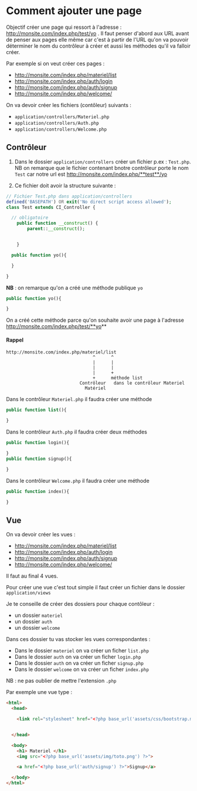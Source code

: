 # Comment ajouter une page

Objectif créer une page qui ressort à l'adresse : http://monsite.com/index.php/test/yo . Il faut penser d'abord aux URL avant de penser aux pages elle même car c'est à partir de l'URL qu'on va pouvoir déterminer le nom du contrôleur à créer et aussi les méthodes qu'il va falloir créer.

Par exemple si on veut créer ces pages :
- http://monsite.com/index.php/materiel/list
- http://monsite.com/index.php/auth/login
- http://monsite.com/index.php/auth/signup
- http://monsite.com/index.php/welcome/


On va devoir créer les fichiers (contôleur) suivants :
- `application/controllers/Materiel.php`
- `application/controllers/Auth.php`
- `application/controllers/Welcome.php`




## Contrôleur

1. Dans le dossier `application/controllers` créer un fichier p.ex : `Test.php`. NB on remarque que le fichier contenant bnotre contrôleur porte le nom `Test` car notre url est http://monsite.com/index.php/**test**/yo

2. Ce fichier doit avoir la structure suivante :

```php
// Fichier Test.php dans application/controllers
defined('BASEPATH') OR exit('No direct script access allowed');
class Test extends CI_Controller {

  // obligatoire
	public function __construct() {
		parent::__construct();


	}

  public function yo(){

  }

}
```
**NB** : on remarque qu'on a créé une méthode publique `yo`
```php
public function yo(){

}
```
On a créé cette méthode parce qu'on souhaite avoir une page à l'adresse http://monsite.com/index.php/test/**yo**

#### Rappel

```ascii
http://monsite.com/index.php/materiel/list
                                 ^      ^
                                 |      |
                                 |      |
                                 |      +
                                 +      méthode list
                            Contrôleur   dans le contrôleur Materiel
                              Matériel

```


Dans le contrôleur `Materiel.php` il faudra créer une méthode
```php
public function list(){

}
```

Dans le contrôleur `Auth.php` il faudra créer deux méthodes
```php
public function login(){

}
public function signup(){

}

```

Dans le contrôleur `Welcome.php` il faudra créer une méthode
```php
public function index(){

}
```
## Vue

On va devoir créer les vues :
- http://monsite.com/index.php/materiel/list
- http://monsite.com/index.php/auth/login
- http://monsite.com/index.php/auth/signup
- http://monsite.com/index.php/welcome/

Il faut au final 4 vues.

Pour créer une vue c'est tout simple il faut créer un fichier dans le dossier `application/views`

Je te conseille de créer des dossiers pour chaque contôleur :

- un dossier `materiel`
- un dossier `auth`
- un dossier `welcome`

Dans ces dossier tu vas stocker les vues correspondantes :

- Dans le dossier `materiel` on va créer un ficher `list.php`
- Dans le dossier `auth` on va créer un ficher `login.php`
- Dans le dossier `auth` on va créer un ficher `signup.php`
- Dans le dossier `welcome` on va créer un ficher `index.php`

NB : ne pas oublier de mettre l'extension `.php`

Par exemple une vue type :

```html
<html>
  <head>

    <link rel="stylesheet" href="<?php base_url('assets/css/bootstrap.min.css') ?>">


  </head>

  <body>
    <h1> Materiel </h1>
    <img src="<?php base_url('assets/img/toto.png') ?>">

    <a href="<?php base_url('auth/signup') ?>">Signup</a>

  </body>
</html>

```
